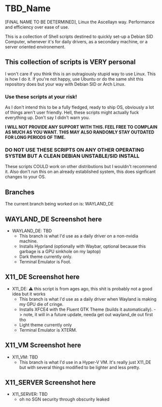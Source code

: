 # TBD_Name
[FiNAL NAME TO BE DETERMINED], Linux the Ascellayn way. Performance and efficiency over ease of use.

This is a collection of Shell scripts destined to quickly set-up a Debian SID Computer, whenever it's for daily drivers, as a secondary machine, or a server oriented environement.

## This collection of scripts is VERY personal
I won't care if you think this is an outragiously stupid way to use Linux. This is how I do it. If you're not happy, use Ubuntu or do the same shit this repository does but your way with Debian SID or Arch Linux.
### Use these scripts at your risk!
As I don't intend this to be a fully fledged, ready to ship OS, obviously a lot of things aren't user friendly. Hell, these scripts might actually fuck everything up. Don't say I didn't warn you.

**I WILL NOT PROVIDE ANY SUPPORT WITH THIS. FEEL FREE TO COMPLAIN AS MUCH AS YOU WANT. THIS MAY ALSO RANDOMLY STAY OUTDATED FOR LONG PERIODS OF TIME.**

### DO NOT USE THESE SCRIPTS ON ANY OTHER OPERATING SYSTEM BUT A CLEAN DEBIAN UNSTABLE/SID INSTALL
These scripts COULD work on other distributions but I wouldn't recommend it. Also don't run this on an already established system, this does signficant changes to your OS.

## Branches
The current branch being worked on is: WAYLAND_DE

## WAYLAND_DE Screenshot here
- WAYLAND_DE: TBD
  - This branch is what I'd use as a daily driver on a non-nvidia machine.
  - Installs Hyprland (optionally with Waybar, optional because this garbage is a GPU sinkhole on my laptop)
  - Dark theme currently only.
  - Terminal Emulator is Foot.

## X11_DE Screenshot here
- X11_DE: ⚠️ this script is from ages ago, this shit is probably not a good idea but it works
  - This branch is what I'd use as a daily driver when Wayland is making my GPU die of cringe.
  - Installs XFCE4 with the Fluent GTK Theme (builds it automatically). -> note, it will in a future update, needa get out wayland_de out first tho
  - Light theme currently only
  - Terminal Emulator is XTERM.
 
## X11_VM Screenshot here
- X11_VM: TBD
  - This branch is what I'd use in a Hyper-V VM. It's really just X11_DE but with several things modified to be lighter and less pretty.

## X11_SERVER Screenshot here
- X11_SERVER: TBD
  - oh no SGN security through obscurity leaked
